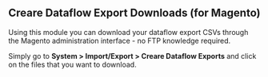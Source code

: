 <h2>Creare Dataflow Export Downloads (for Magento)</h2>

<p>Using this module you can download your dataflow export CSVs through the Magento administration interface - no FTP knowledge required.</p>

<p>Simply go to <strong>System > Import/Export > Creare Dataflow Exports</strong> and click on the files that you want to download.</p>

